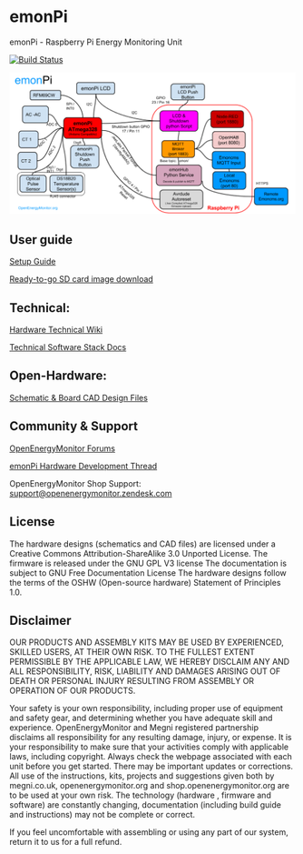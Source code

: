 emonPi
======

emonPi - Raspberry Pi Energy Monitoring Unit

[![Build Status](https://travis-ci.org/openenergymonitor/emonpi.svg?branch=master)](https://travis-ci.org/openenergymonitor/emonpi)

![emonpi_diagram](docs/emonPi_System_Diagram.png)

## User guide

[Setup Guide](http://openenergymonitor.org/emon/modules/emonpi)

[Ready-to-go SD card image download](https://github.com/openenergymonitor/emonpi/wiki/emonSD-pre-built-SD-card-Repository-&-Change-Log)


## Technical:

[Hardware Technical Wiki](http://wiki.openenergymonitor.org/index.php?title=EmonPi)

[Technical Software Stack Docs](https://github.com/openenergymonitor/emonpi/blob/master/docs/software.md)


## Open-Hardware:

[Schematic & Board CAD Design Files](https://github.com/openenergymonitor/Hardware/tree/master/emonPi)

## Community & Support
[OpenEnergyMonitor Forums](http://openenergymonitor.org/emon/forum/)

[emonPi Hardware Development Thread](http://openenergymonitor.org/emon/node/3937)

OpenEnergyMonitor Shop Support: support@openenergymonitor.zendesk.com

## License

The hardware designs (schematics and CAD files) are licensed under a Creative Commons Attribution-ShareAlike 3.0 Unported License.
The firmware is released under the GNU GPL V3 license
The documentation is subject to GNU Free Documentation License
The hardware designs follow the terms of the OSHW (Open-source hardware) Statement of Principles 1.0.

## Disclaimer

OUR PRODUCTS AND ASSEMBLY KITS MAY BE USED BY EXPERIENCED, SKILLED USERS, AT THEIR OWN RISK. TO THE FULLEST EXTENT PERMISSIBLE BY THE APPLICABLE LAW, WE HEREBY DISCLAIM ANY AND ALL RESPONSIBILITY, RISK, LIABILITY AND DAMAGES ARISING OUT OF DEATH OR PERSONAL INJURY RESULTING FROM ASSEMBLY OR OPERATION OF OUR PRODUCTS.

Your safety is your own responsibility, including proper use of equipment and safety gear, and determining whether you have adequate skill and experience. OpenEnergyMonitor and Megni registered partnership disclaims all responsibility for any resulting damage, injury, or expense. It is your responsibility to make sure that your activities comply with applicable laws, including copyright. Always check the webpage associated with each unit before you get started. There may be important updates or corrections. All use of the instructions, kits, projects and suggestions given both by megni.co.uk, openenergymonitor.org and shop.openenergymonitor.org are to be used at your own risk. The technology (hardware , firmware and software) are constantly changing, documentation (including build guide and instructions) may not be complete or correct.

If you feel uncomfortable with assembling or using any part of our system, return it to us for a full refund.
